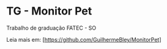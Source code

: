 # TG - Monitor Pet

Trabalho de graduação FATEC - SO

Leia mais em: [https://github.com/GuilhermeBley/MonitorPet]